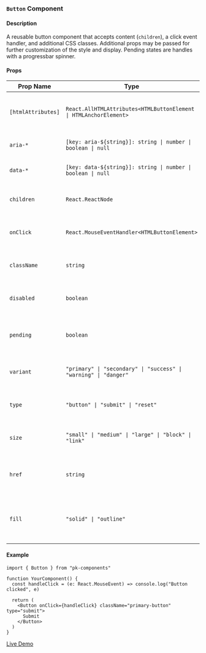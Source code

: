 ### `Button` Component

#### Description

A reusable button component that accepts content (`children`), a click event handler, and additional CSS classes. Additional props may be passed for further customization of the style and display. Pending states are handles with a progressbar spinner.

#### Props

| Prop Name          | Type                                                              | Required | Default     | Description                                                    |
| ------------------ | ----------------------------------------------------------------- | -------- | ----------- | -------------------------------------------------------------- |
| `[htmlAttributes]` | `React.AllHTMLAttributes<HTMLButtonElement \| HTMLAnchorElement>` | No       | `undefined` | Any valid HTML attribute for the element type                  |
| `aria-*`           | `[key: aria-${string}]: string \| number \| boolean \| null`      | No       | `undefined` | Optional Accessibility attributes                              |
| `data-*`           | `[key: data-${string}]: string \| number \| boolean \| null`      | No       | `undefined` | Optional dataset attributes                                    |
| `children`         | `React.ReactNode`                                                 | No       | `undefined` | Content to display inside the button.                          |
| `onClick`          | `React.MouseEventHandler<HTMLButtonElement>`                      | No       | `undefined` | Function to handle the button's click event.                   |
| `className`        | `string`                                                          | No       | `undefined` | Additional CSS class for styling the button.                   |
| `disabled`         | `boolean`                                                         | No       | `false`     | Disables the button from user interaction.                     |
| `pending`          | `boolean`                                                         | No       | `false`     | Disables the button and presents a loading spinner.            |
| `variant`          | `"primary" \| "secondary" \| "success" \| "warning" \| "danger"`  | No       | `"primary"` | Determines the style of button to display.                     |
| `type`             | `"button" \| "submit" \| "reset"`                                 | No       | `"button"`  | Assigns the semantic HTML button type.                         |
| `size`             | `"small" \| "medium" \| "large" \| "block" \| "link"`             | No       | `"large"`   | Determines the size of the button to display.                  |
| `href`             | `string`                                                          | No       | `undefined` | When present, converts the button to an anchor tag.            |
| `fill`             | `"solid" \| "outline"`                                            | No       | `"solid"`   | Changes the button's background color from filled to outlined. |

#### Example

```tsx
import { Button } from "pk-components"

function YourComponent() {
  const handleClick = (e: React.MouseEvent) => console.log("Button clicked", e)

  return (
    <Button onClick={handleClick} className="primary-button" type="submit">
      Submit
    </Button>
  )
}
```

[Live Demo](https://psikai.github.io/pk-components#Button)
